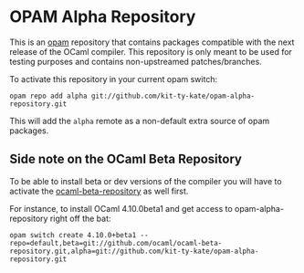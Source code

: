 # OPAM Alpha Repository

This is an [opam](https://opam.ocaml.org) repository that contains packages
compatible with the next release of the OCaml compiler.
This repository is only meant to be used for testing purposes and contains
non-upstreamed patches/branches.

To activate this repository in your current opam switch:
```
opam repo add alpha git://github.com/kit-ty-kate/opam-alpha-repository.git
```

This will add the `alpha` remote as a non-default extra source of opam
packages.

## Side note on the OCaml Beta Repository

To be able to install beta or dev versions of the compiler you will have to
activate the [ocaml-beta-repository](https://github.com/ocaml/ocaml-beta-repository)
as well first.

For instance, to install OCaml 4.10.0beta1 and get access to opam-alpha-repository
right off the bat:
```
opam switch create 4.10.0+beta1 --repo=default,beta=git://github.com/ocaml/ocaml-beta-repository.git,alpha=git://github.com/kit-ty-kate/opam-alpha-repository.git
```
